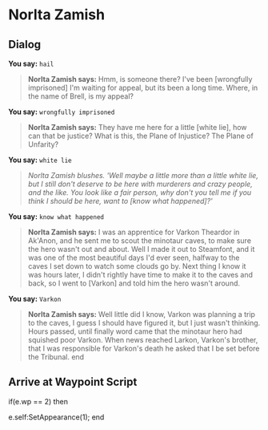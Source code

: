 # Norlta Zamish
## Dialog

**You say:** `hail`



>**Norlta Zamish says:** Hmm, is someone there?  I've been [wrongfully imprisoned] I'm waiting for appeal, but its been a long time.  Where, in the name of Brell, is my appeal?

**You say:** `wrongfully imprisoned`



>**Norlta Zamish says:** They have me here for a little [white lie], how can that be justice?  What is this, the Plane of Injustice? The Plane of Unfarity?

**You say:** `white lie`



>*Norlta Zamish blushes. 'Well maybe a little more than a little white lie, but I still don't deserve to be here with murderers and crazy people, and the like.  You look like a fair person, why don't you tell me if you think I should be here, want to [know what happened]?'*

**You say:** `know what happened`



>**Norlta Zamish says:** I was an apprentice for Varkon Theardor in Ak'Anon, and he sent me to scout the minotaur caves, to make sure the hero wasn't out and about.  Well I made it out to Steamfont, and it was one of the most beautiful days I'd ever seen, halfway to the caves I set down to watch some clouds go by.  Next thing I know it was hours later, I didn't rightly have time to make it to the caves and back, so I went to [Varkon] and told him the hero wasn't around.

**You say:** `Varkon`



>**Norlta Zamish says:** Well little did I know, Varkon was planning a trip to the caves, I guess I should have figured it, but I just wasn't thinking.  Hours passed, until finally word came that the minotaur hero had squished poor Varkon.  When news reached Larkon, Varkon's brother, that I was responsible for Varkon's death he asked that I be set before the Tribunal.
end

## Arrive at Waypoint Script

if(e.wp == 2) then


e.self:SetAppearance(1);
end
